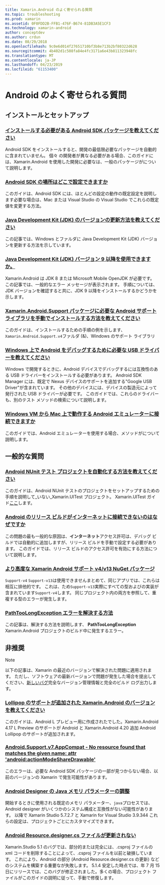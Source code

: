 ```yaml
---
title: Xamarin.Android のよく寄せられる質問
ms.topic: troubleshooting
ms.prod: xamarin
ms.assetid: 0F0FDD2B-FFB1-476F-B674-81DB3A5E1CF3
ms.technology: xamarin-android
author: conceptdev
ms.author: crdun
ms.date: 08/29/2018
ms.openlocfilehash: 9c0e6d014f27651710bf3b8e713b2bf80322d628
ms.sourcegitcommit: 4b402d1c508fa84e4fc3171a6e43b811323948fc
ms.translationtype: MT
ms.contentlocale: ja-JP
ms.lasthandoff: 04/23/2019
ms.locfileid: "61153400"
---
```

# <a name="android-frequently-asked-questions"></a>Android のよく寄せられる質問

## <a name="installation--setup"></a>インストールとセットアップ

### <a name="which-android-sdk-packages-should-i-installinstall-android-sdk-packagesmd"></a>[インストールする必要がある Android SDK パッケージを教えてください](install-android-sdk-packages.md)

Android SDK をインストールすると、開発の最低限必要なパッケージを自動的に含まれていません。 個々 の開発者が異なる必要がある場合、このガイドには、Xamarin.Android を使用した開発に必要なは、一般のパッケージがについて説明します。

### <a name="where-can-i-set-my-android-sdk-locationsandroid-sdk-locationmd"></a>[Android SDK の場所はどこで設定できますか](android-sdk-location.md)

このガイドは、Android SDK には、ほとんどの設定の動作の既定設定を説明します必要な場合は、Mac または Visual Studio の Visual Studio でこれらの既定値を変更する方法。

### <a name="how-do-i-update-the-java-development-kit-jdk-versionupdate-jdkmd"></a>[Java Development Kit (JDK) のバージョンの更新方法を教えてください](update-jdk.md)

この記事では、Windows とファルダに Java Development Kit (JDK) バージョンを更新する方法を示しています。

### <a name="can-i-use-java-development-kit-jdk-version-9-or-laterjdk9-errorsmd"></a>[Java Development Kit (JDK) バージョン 9 以降を使用できますか。](jdk9-errors.md)

Xamarin.Android は JDK 8 または Microsoft Mobile OpenJDK が必要です。 この記事では、一般的なエラー メッセージが表示されます。 手順については、JDK バージョンを確認すると共に、JDK 9 以降をインストールするかどうかを示します。


### <a name="how-can-i-manually-install-the-android-support-libraries-required-by-the-xamarinandroidsupport-packagesinstall-android-support-librarymd"></a>[Xamarin.Android.Support パッケージに必要な Android サポート ライブラリを手動でインストールする方法を教えてください](install-android-support-library.md)

このガイドは、インストールするための手順の例を示します、`Xamarin.Android.Support.v4`ファルダ (&)、Windows のサポート ライブラリ

### <a name="what-usb-drivers-do-i-need-to-debug-android-on-windowsandroid-drivers-debug-windowsmd"></a>[Windows 上で Android をデバッグするために必要な USB ドライバーを教えてください](android-drivers-debug-windows.md)

Windows で開発するときに、Android デバイスでデバッグするには互換性のある USB ドライバーをインストールする必要があります。 Android SDK Manager には、既定で Nexus デバイスのサポートを追加する"Google USB Driver"が含まれています。
その他のデバイスには、デバイスの製造元によって発行された USB ドライバーが必要です。 このガイドでは、これらのドライバーも、別のテスト メソッドの検索について説明します。

### <a name="is-it-possible-to-connect-to-android-emulators-running-on-a-mac-from-a-windows-vmconnect-android-emulator-mac-windowsmd"></a>[Windows VM から Mac 上で動作する Android エミュレーターに接続できますか](connect-android-emulator-mac-windows.md)

このガイドでは、Android エミュレーターを使用する場合、メソッドがについて説明します。

## <a name="general-questions"></a>一般的な質問

### <a name="how-do-i-automate-an-android-nunit-test-projectautomate-android-nunit-testmd"></a>[Android NUnit テスト プロジェクトを自動化する方法を教えてください](automate-android-nunit-test.md)

このガイドは、Android NUnit テストのプロジェクトをセットアップするための手順を説明して_いない_Xamarin.UITest プロジェクト。 Xamarin.UITest ガイド[ここ](https://docs.microsoft.com/appcenter/test-cloud/preparing-for-upload/uitest)します。

### <a name="why-cant-my-android-release-build-connect-to-the-internetandroid-internetmd"></a>[Android のリリース ビルドがインターネットに接続できないのはなぜですか](android-internet.md)

この問題の最も一般的な原因は、**インターネット**アクセス許可は、デバッグ ビルドでは自動的に追加しますが、リリース ビルドを手動で設定する必要があります。 このガイドでは、リリース ビルドのアクセス許可を有効にする方法について説明します。

### <a name="smarter-xamarin-android-support-v4--v13-nuget-packagesandroid-support-v4v13-librariesmd"></a>[より高度な Xamarin Android サポート v4/v13 NuGet パッケージ](android-support-v4v13-libraries.md)

`Support-v4` `Support-v13`は使用できませんまとめて、同じアプリでは、これらは相互に排他的です。 これは、ため`Support-v13`実際にすべての型およびの実装が含まれています`Support-v4`します。 同じプロジェクト内の両方を参照して、重複する型のエラーが発生します。

### <a name="how-do-i-resolve-a-pathtoolongexception-errorpath-too-long-exceptionmd"></a>[PathTooLongException エラーを解決する方法](path-too-long-exception.md)

この記事は、解決する方法を説明します、 **PathTooLongException** Xamarin.Android プロジェクトのビルド中に発生するエラー。



## <a name="deprecated"></a>非推奨

> [!NOTE]
> 以下の記事は、Xamarin の最近のバージョンで解決された問題に適用されます。 ただし、ソフトウェアの最新バージョンで問題が発生した場合を提出してください、[新しいバグ](~/cross-platform/troubleshooting/questions/howto-file-bug.md)完全なバージョン管理情報と完全のビルド ログ出力します。

### <a name="what-version-of-xamarinandroid-added-lollipop-supportxa-lollipopmd"></a>[Lollipop のサポートが追加された Xamarin.Android のバージョンを教えてください](xa-lollipop.md)

このガイドは、Android L プレビュー用に作成されたでした。Xamarin.Android 4.17 L Preview のサポートが Android と Xamarin.Android 4.20 追加 Android Lollipop のサポートが追加されます。

### <a name="androidsupportv7appcompat---no-resource-found-that-matches-the-given-name-attr-androidactionmodesharedrawablemissing-action-mode-share-drawablemd"></a>[Android.Support.v7.AppCompat - No resource found that matches the given name: attr 'android:actionModeShareDrawable'](missing-action-mode-share-drawable.md)

このエラーは、必要な Android SDK パッケージの一部が見つからない場合、以前のバージョンの Xamarin で発生可能性があります。

### <a name="adjusting-java-memory-parameters-for-the-android-designerandroid-designer-java-memorymd"></a>[Android Designer の Java メモリ パラメーターの調整](android-designer-java-memory.md)

開始するときに使用される既定のメモリ パラメーター、`java`プロセスでは、Android designer がいくつかのシステム構成と互換性がない可能性があります。 以降で Xamarin Studio 5.7.2.7 と Xamarin for Visual Studio 3.9.344 これらの設定は、プロジェクトごとにカスタマイズできます。

### <a name="my-android-resourcedesignercs-file-will-not-updateresource-designer-wont-updatemd"></a>[Android Resource.designer.cs ファイルが更新されない](resource-designer-wont-update.md)

Xamarin.Studio 5.1 のバグでは、部分的または完全には、.csproj ファイルの xml コードを削除することによって、.csproj ファイルを以前と破損しています。 これにより、Android の部分 (Android Resource.designer.cs の更新) などのシステムを構築する重要なが失敗します。 5.1.4 安定した時点では、年 7 月 15 日にリリースでは、このバグが修正されました。多くの場合、プロジェクト ファイルがこのガイドの説明に従って、手動で修復します。



